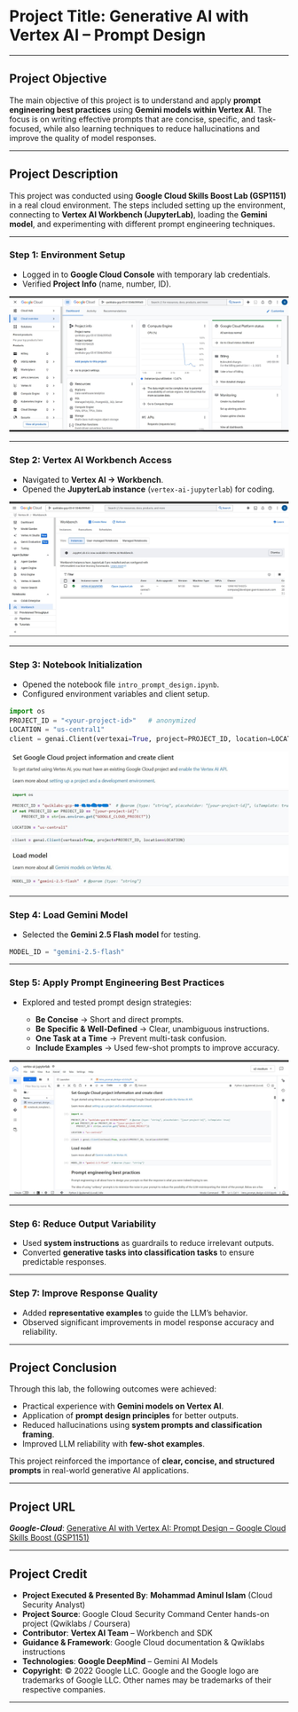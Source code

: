 # Project Title: Generative AI with Vertex AI – Prompt Design

---

## Project Objective

The main objective of this project is to understand and apply **prompt engineering best practices** using **Gemini models within Vertex AI**. The focus is on writing effective prompts that are concise, specific, and task-focused, while also learning techniques to reduce hallucinations and improve the quality of model responses.

---

## Project Description

This project was conducted using **Google Cloud Skills Boost Lab (GSP1151)** in a real cloud environment. The steps included setting up the environment, connecting to **Vertex AI Workbench (JupyterLab)**, loading the **Gemini model**, and experimenting with different prompt engineering techniques.

---

### **Step 1: Environment Setup**

* Logged in to **Google Cloud Console** with temporary lab credentials.
* Verified **Project Info** (name, number, ID).

![Generative AI with Vertex AI – Prompt Design](https://github.com/aminbiography/Google-Cloud-Cybersecurity-Professional-Certificate/blob/main/bar-graph-chart-image/Generative%20AI%20with%20Vertex%20AI%20Prompt%20Design-01.jpg)

---

### **Step 2: Vertex AI Workbench Access**

* Navigated to **Vertex AI → Workbench**.
* Opened the **JupyterLab instance** (`vertex-ai-jupyterlab`) for coding.


![Generative AI with Vertex AI – Prompt Design](https://github.com/aminbiography/Google-Cloud-Cybersecurity-Professional-Certificate/blob/main/bar-graph-chart-image/Generative%20AI%20with%20Vertex%20AI%20Prompt%20Design-02.jpg)

---

### **Step 3: Notebook Initialization**

* Opened the notebook file `intro_prompt_design.ipynb`.
* Configured environment variables and client setup.

```python
import os
PROJECT_ID = "<your-project-id>"   # anonymized
LOCATION = "us-central1"
client = genai.Client(vertexai=True, project=PROJECT_ID, location=LOCATION)
```

![Generative AI with Vertex AI – Prompt Design](https://github.com/aminbiography/Google-Cloud-Cybersecurity-Professional-Certificate/blob/main/bar-graph-chart-image/Generative%20AI%20with%20Vertex%20AI%20Prompt%20Design-03.jpg)

---

### **Step 4: Load Gemini Model**

* Selected the **Gemini 2.5 Flash model** for testing.

```python
MODEL_ID = "gemini-2.5-flash"
```

---

### **Step 5: Apply Prompt Engineering Best Practices**

* Explored and tested prompt design strategies:

  * **Be Concise** → Short and direct prompts.
  * **Be Specific & Well-Defined** → Clear, unambiguous instructions.
  * **One Task at a Time** → Prevent multi-task confusion.
  * **Include Examples** → Used few-shot prompts to improve accuracy.

![Generative AI with Vertex AI – Prompt Design](https://github.com/aminbiography/Google-Cloud-Cybersecurity-Professional-Certificate/blob/main/bar-graph-chart-image/Generative%20AI%20with%20Vertex%20AI%20Prompt%20Design-04.jpg)

---

### **Step 6: Reduce Output Variability**

* Used **system instructions** as guardrails to reduce irrelevant outputs.
* Converted **generative tasks into classification tasks** to ensure predictable responses.

---

### **Step 7: Improve Response Quality**

* Added **representative examples** to guide the LLM’s behavior.
* Observed significant improvements in model response accuracy and reliability.

---

## Project Conclusion

Through this lab, the following outcomes were achieved:

* Practical experience with **Gemini models on Vertex AI**.
* Application of **prompt design principles** for better outputs.
* Reduced hallucinations using **system prompts and classification framing**.
* Improved LLM reliability with **few-shot examples**.

This project reinforced the importance of **clear, concise, and structured prompts** in real-world generative AI applications.

---

## Project URL
***Google-Cloud***: [Generative AI with Vertex AI: Prompt Design – Google Cloud Skills Boost (GSP1151)](https://www.cloudskillsboost.google/focuses/86501?parent=catalog&utm_source=endlab&utm_campaign=nextlab&utm_medium=email)

---


## Project Credit  
- **Project Executed & Presented By**: **Mohammad Aminul Islam** (Cloud Security Analyst)  
- **Project Source**: Google Cloud Security Command Center hands-on project (Qwiklabs / Coursera)
- **Contributor**: **Vertex AI Team** – Workbench and SDK
- **Guidance & Framework**: Google Cloud documentation & Qwiklabs instructions
- **Technologies**: **Google DeepMind** – Gemini AI Models
- **Copyright**: © 2022 Google LLC. Google and the Google logo are trademarks of Google LLC. Other names may be trademarks of their respective companies.  
---
